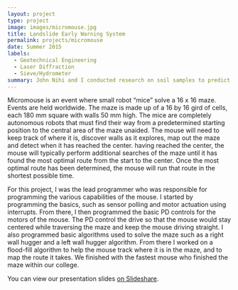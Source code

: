 ```yaml
---
layout: project
type: project
image: images/micromouse.jpg
title: Landslide Early Warning System
permalink: projects/micromouse
date: Summer 2015
labels:
  - Geotechnical Engineering
  - Laser Diffraction
  - Sieve/Hydrometer
summary: John Nihi and I conducted research on soil samples to predict how the stability of the slopes from which they were drawn would be affected by saturation during rainfall events. We won a first place prize at the 2015 Indigenous Knowledge in Engineering (IKE) Symposium.
---
```


Micromouse is an event where small robot “mice” solve a 16 x 16 maze.  Events are held worldwide.  The maze is made up of a 16 by 16 gird of cells, each 180 mm square with walls 50 mm high.  The mice are completely autonomous robots that must find their way from a predetermined starting position to the central area of the maze unaided.  The mouse will need to keep track of where it is, discover walls as it explores, map out the maze and detect when it has reached the center.  having reached the center, the mouse will typically perform additional searches of the maze until it has found the most optimal route from the start to the center.  Once the most optimal route has been determined, the mouse will run that route in the shortest possible time.

For this project, I was the lead programmer who was responsible for programming the various capabilities of the mouse.  I started by programming the basics, such as sensor polling and motor actuation using interrupts.  From there, I then programmed the basic PD controls for the motors of the mouse.  The PD control the drive so that the mouse would stay centered while traversing the maze and keep the mouse driving straight.  I also programmed basic algorithms used to solve the maze such as a right wall hugger and a left wall hugger algorithm.  From there I worked on a flood-fill algorithm to help the mouse track where it is in the maze, and to map the route it takes.  We finished with the fastest mouse who finished the maze within our college.

You can view our presentation slides [on Slideshare](http://www.slideshare.net/wmmb/landslide-early-warning-system-john-nihi-wyatt-bartlett).




